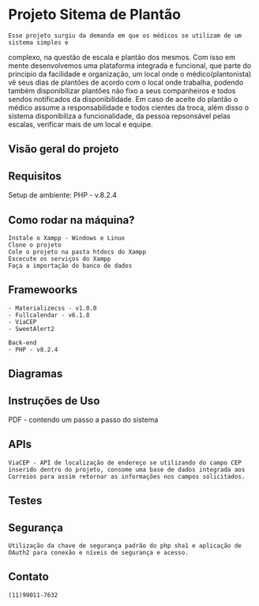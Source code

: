 # Projeto Sitema de Plantão

    Esse projeto surgiu da demanda em que os médicos se utilizam de um sistema simples e 
complexo, na questão de escala e plantão dos mesmos.
    Com isso em mente desenvolvemos uma plataforma integrada e funcional, que parte do principio da facilidade e organização, um local onde o médico(plantonista)
vê seus dias de plantões de acordo com o local onde trabalha, podendo também disponibilizar plantões não fixo a seus companheiros e todos sendos notificados da disponibilidade.
    Em caso de aceite do plantão o médico assume a responsabilidade e todos cientes da troca, além disso o sistema disponibiliza a funcionalidade, da pessoa repsonsável pelas escalas, verificar mais de um local e equipe.

## Visão geral do projeto

## Requisitos
Setup de ambiente:
    PHP - v.8.2.4

## Como rodar na máquina?
    Instale o Xampp - Windows e Linux
    Clone o projeto
    Cole o projeto na pasta htdocs do Xampp
    Excecute os serviços do Xampp
    Faça a importação do banco de dados

## Framewoorks
    - Materializecss - v1.0.0
    - Fullcalendar - v6.1.8
    - ViaCEP
    - SweetAlert2

    Back-end
    - PHP - v8.2.4

## Diagramas



## Instruções de Uso
PDF - contendo um passo a passo do sistema

## APIs
    ViaCEP - API de localização de endereço se utilizando do campo CEP inserido dentro do projeto, consome uma base de dados integrada aos Correios para assim retornar as informações nos campos solicitados.

## Testes

## Segurança
    Utilização da chave de segurança padrão do php sha1 e aplicação de OAuth2 para conexão e níveis de segurança e acesso.

## Contato
    (11)99011-7632